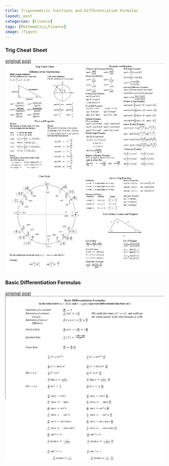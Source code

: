 ```yaml
---
title: Trigonometric functions and Differentiation Formulas
layout: post
categories: [Finance]
tags: [Mathematics,Finance]
image: /figure
---
```


### Trig Cheat Sheet

[original post](http://tutorial.math.lamar.edu/pdf/Trig_Cheat_Sheet_Reduced.pdf)     
![](/figure/trig1.jpg)        
![](/figure/trig2.jpg)     

### Basic Differentiation Formulas

[original post](http://people.ucsc.edu/~miglior/diffform.pdf)     
![](/figure/Differentiation1.jpg)    
![](/figure/Differentiation2.jpg)    


